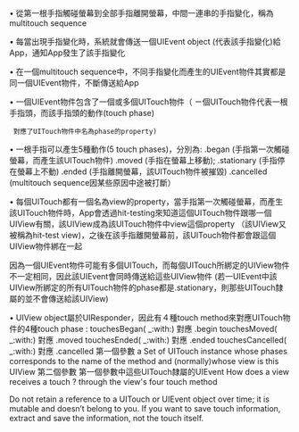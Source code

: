 
• 從第一根手指觸碰螢幕到全部手指離開螢幕，中間一連串的手指變化，稱為multitouch sequence

•  每當出現手指變化時，系統就會傳送一個UIEvent object (代表該手指變化)給App，通知App發生了該手指變化

•  在一個multitouch sequence中，不同手指變化而產生的UIEvent物件其實都是同一個UIEvent物件，不斷傳送給App

•  一個UIEvent物件包含了一個或多個UITouch物件（ ㄧ個UITouch物件代表一根手指頭，而該手指頭的動作(touch phase)

     對應了UITouch物件中名為phase的property) 

• 一根手指可以產生5種動作(5 touch phases)，分別為:   .began (手指第一次觸碰螢幕，而產生該UITouch物件)
								                                                                     .moved (手指在螢幕上移動); 
								                                                                     .stationary (手指停在螢幕上不動) 
                                                                                                                       .ended  (手指離開螢幕，該UITouch物件被摧毀)
                                                                                                                       .cancelled (multitouch sequence因某些原因中途被打斷）

• 每個UITouch都有一個名為view的property，當手指第一次觸碰螢幕，而產生該UITouch物件時，App會透過hit-testing來知道這個UITouch物件跟哪一個UIView有關，該UIView成為該UITouch物件中view這個property （該UIView又被稱為hit-test view)，之後在該手指離開螢幕前，該UITouch物件都會跟這個UIView物件綁在一起

因為一個UIEvent物件可能有多個UITouch，而每個UITouch所綁定的UIView物件不一定相同，因此該UIEvent會同時傳送給這些UIView物件
(若一UIEvent中該UIView所綁定的所有UITouch物件的phase都是.stationary，則那些UITouch隸屬的並不會傳送給該UIView)

• UIView object屬於UIResponder，因此有４種touch method來對應UITouch物件的4種touch phase :
     touchesBegan( _:with:) 對應 .begin
     touchesMoved( _:with:) 對應 .moved
     touchesEnded( _:with:) 對應 .ended
     touchesCancelled( _:with:) 對應 .cancelled
    第一個參數 a Set of UITouch instance whose phases corresponds to the name of the method and (normally)whose view is this UIView
    第二個參數 第一個參數中這些UITouch隸屬的UIEvent
How does a view receives a touch ?
through the view's  four  touch method

Do not retain a reference to a UITouch or UIEvent object over time; it is mutable and doesn’t belong to you. If you want to save touch information, extract and save the information, not the touch itself. 
